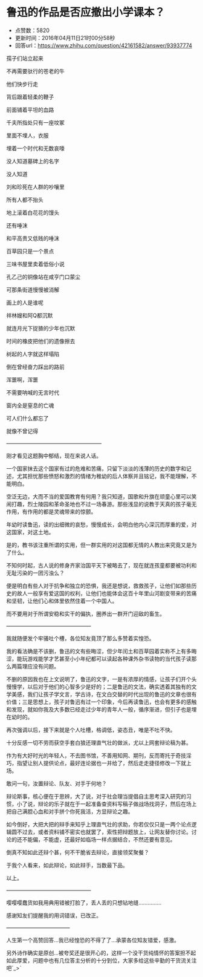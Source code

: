 # 鲁迅的作品是否应撤出小学课本？
- 点赞数：5820
- 更新时间：2016年04月11日21时00分58秒
- 回答url：https://www.zhihu.com/question/42161582/answer/93937774
<body>
 <p data-pid="TMwNJqhH">孺子们站立起来</p>
 <p data-pid="hjSRrHNo">不再需要驮行的苍老的牛</p>
 <p data-pid="MAZFpRqJ">他们快步行走</p>
 <p data-pid="AldGGcGK">背后跟着轻柔的鞭子</p>
 <p data-pid="KfGe6W0C">前面铺着平坦的血路</p>
 <p data-pid="3Jmk5Pbw">千夫所指处只有一座坟冢</p>
 <p data-pid="vvTn59y3">里面不埋人，衣服</p>
 <p data-pid="KA2-S3Ei">埋着一个时代和无数哀嚎</p>
 <p data-pid="Eq9nT7Kb">没人知道墓碑上的名字</p>
 <p data-pid="AWpX2D-j">没人知道</p>
 <p data-pid="i5PX91S-">刘和珍死在人群的吵嚷里</p>
 <p data-pid="9uleDPnN">所有人都不抬头</p>
 <p data-pid="-I2EMel6">地上滚着白花花的馒头</p>
 <p data-pid="6qmv5ory">还有唾沫</p>
 <p data-pid="TRTdecjM">和平高贵又低贱的唾沫</p>
 <p data-pid="VI3jfPA9">百草园只是一个景点</p>
 <p data-pid="k1bCOORT">三味书屋里卖着低俗小说</p>
 <p data-pid="pOdEuWT6">孔乙己的铜像站在咸亨门口蒙尘</p>
 <p data-pid="C1VzzSrP">可那条街道慢慢被消解</p>
 <p data-pid="jlafOaZg">画上的人是谁呢</p>
 <p data-pid="qwQtJxgQ">祥林嫂和阿Q都沉默</p>
 <p data-pid="891Gztg5">就连月光下捉猹的少年也沉默</p>
 <p data-pid="UQj3XgiP">时间的橡皮把他们的遗像擦去</p>
 <p data-pid="TRZYp80t">树起的人字就这样塌陷</p>
 <p data-pid="tcNI4UG6">倒在曾经奋力踩出的路前</p>
 <p data-pid="1fPBbjBc">浑噩啊，浑噩</p>
 <p data-pid="_3wH6w9H">不需要呐喊的无言时代</p>
 <p data-pid="4ECHZbWj">窗内全是窒息的亡魂</p>
 <p data-pid="SDk8BUo4">可人们什么都忘了</p>
 <p data-pid="WXF0olPC">就像不曾记得</p>
 <p data-pid="s61mAHSK">——————————————————</p>
 <p data-pid="JFIJ_DWi">刚才看见这题胸中郁结，现在来说人话。</p>
 <p data-pid="OJExiYjD">一个国家抹去这个国家有过的危难和苦痛，只留下淡淡的浅薄的历史的数字和记述，尤其担忧那些愤怒和激烈的情绪为稚幼的后人体察并且铭记，我不能理解，不能明白。</p>
 <p data-pid="TFL5puUK">空泛无边，大而不当的爱国教育有何用？我只知道，国歌和升旗在顽童心里可以笑闹打趣，烈士陵园和革命圣地也不过一场春游。那些浅显的说教于天真的孩子毫无作用，有作用的都是灵魂带来的惊颤。</p>
 <p data-pid="E7kpvRBE">年幼时读鲁迅，读的出细微的哀愁，慢慢成长，会明白他内心深沉而厚重的爱，对这国家，对这土地。</p>
 <p data-pid="RpqO1DHY">是的，教书该注重所谓的实用，但一群实用的对这国都无情的人教出来究竟又是为了什么。</p>
 <p data-pid="dn3DMpj4">不知何时起，古人说的修身齐家治国平天下被略去了，现在就连孩童都要被功利和无耻污染的一团污浊么？</p>
 <p data-pid="i0swP651">便是明白有些人对于抗争和独立的恐惧，我还是想说，救救孩子，让他们如那些历史的故人一般享有爱这国的权利，让他们也能体会这百十年里山河剧变带来的苦痛和坚韧，让他们心和体里依然住着一个中国人。</p>
 <p data-pid="5AJI_ZSR">而不要用对于所谓安稳和实干的偏执，圈养出一群开门迎敌的畜生。</p>
 <p data-pid="VGtlJGYs">————————————————</p>
 <p data-pid="SVX0x8z7">我就随便发个牢骚吐个槽，各位知友竟顶了那么多赞着实惶恐。</p>
 <p data-pid="Xh6Gn2YT">我的看法确是不该删，鲁迅的文有些晦涩，但少年闰土和百草园着实称不上有多晦涩，能玩游戏能学才艺甚至小小年纪都可以读起各种课外杂书读物的当代孩子读那么两篇理应没有问题。</p>
 <p data-pid="j-gXKLUa">不删的原因我也在上文说明了，鲁迅的文字，一是有浓厚的情感，让孩子们开个头慢慢学，以后对于他们的心智多少是好的；二是鲁迅的文法，确实透着其独有的文学美感，我们让孩子学文言，学古诗，在文白交替的时代出现的鲁迅的文章也很有价值；三是思想上，孩子对鲁迅有过一个印象，今后再读鲁迅，也会有更多的感触和发现，就如你我及大多数已经走过少年的青年人一般，循序渐进，但引子也是埋在幼时的。</p>
 <p data-pid="bXrF7muZ">再次强调以后，接下来就是个人吐槽，格调低，姿态丑，唯是不吐不快。</p>
 <p data-pid="VeHMfDzO">十分反感一切不劳而获空手套白狼还理直气壮的做派，尤以上网套辩论稿为甚。</p>
 <p data-pid="KxaWQmXr">作为有大好时光的年轻人，不去图书馆，不善用知网、期刊，反而寄托于奇技淫巧，指望让别人提供论点，最好连论据也一并给了，然后走走捷径修改一下就上场。</p>
 <p data-pid="hGdMTUMx">敢问一句，汝置辩论、队友、对手于何地？</p>
 <p data-pid="KmVnC8QF">辩论斯事，核心便在于思辨，大了说，对于社会理当提倡自主思考深入研究的习惯，小了说，辩论的乐子就在于一起准备查资料写稿子做战场找洞子，然后在场上把自己满腔心血和对手拼个你死我活，方显辩论之趣。</p>
 <p data-pid="GDiQjTmp">如今倒好，大把大把的辩手来知乎上理直气壮的求助，你若仅仅只是一两个论点逻辑圆不过去，或者资料铺不密实也就罢了，索性把辩题放上，让网友替你讨论。讨论的还不能偏，不能虚，还最好如临场一样点据结合，不然还要有意见。</p>
 <p data-pid="z6XiFORY">倒真不知如此还辩个甚，何不干脆省去辩论，直接领奖聚餐？</p>
 <p data-pid="s4isEhIV">于我个人看来，如此辩论，如此辩手，当数最下品。</p>
 <p data-pid="GFrMcETW">以上。</p>
 <p data-pid="g1Tenm_m">————————————————</p>
 <p data-pid="ELwmwfeY">嘤嘤嘤蠢货如我用典用错被打脸了，丢人丢的只想钻地缝……………</p>
 <p data-pid="hR3VFZwu">感谢知友们提醒我的用词错误，已改正。</p>
 <p data-pid="25Dk4g4F">————————————</p>
 <p data-pid="99IJxMxX">人生第一个高赞回答…我已经惶恐的不得了了…承蒙各位知友错爱，感激。</p>
 <p data-pid="PzwbG42z">另外诗作确实是原创…被夸奖还是很开心的，这样一个没干货纯情怀的答案担不起如此厚爱，问题中也有几位答主分析的十分到位，大家多给这些辛勤的干货流关注吧ˊ_&gt;ˋ</p>
</body>